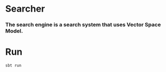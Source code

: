 # Searcher

### The search engine is a search system that uses Vector Space Model.

# Run
```bash
sbt run
```
